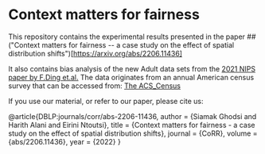 # Context matters for fairness
This repository contains the experimental results presented in the paper ## ("Context matters for fairness -- a case study on the effect of spatial distribution shifts")[https://arxiv.org/abs/2206.11436]

It also contains bias analysis of the new Adult data sets from the [2021 NIPS paper by F.Ding et.al.](https://proceedings.neurips.cc/paper/2021/file/32e54441e6382a7fbacbbbaf3c450059-Paper.pdf) 
The data originates from an annual American census survey that can be accessed from: [The ACS_Census](https://www2.census.gov/programs-surveys/acs/data/pums/2019/)


If you use our material, or refer to our paper, please cite us: 

@article{DBLP:journals/corr/abs-2206-11436,
  author       = {Siamak Ghodsi and
                  Harith Alani and
                  Eirini Ntoutsi},
  title        = {Context matters for fairness - a case study on the effect of spatial
                  distribution shifts},
  journal      = {CoRR},
  volume       = {abs/2206.11436},
  year         = {2022}
}
